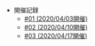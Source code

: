 - 開催記録
  - [#01 (2020/04/03開催)](/minutes/2020-04-03.md "#01 - Weekly Crystal-JP")
  - [#02 (2020/04/10開催)](/minutes/2020-04-10.md "#02 - Weekly Crystal-JP")
  - [#03 (2020/04/17開催)](/minutes/2020-04-17.md "#03 - Weekly Crystal-JP")